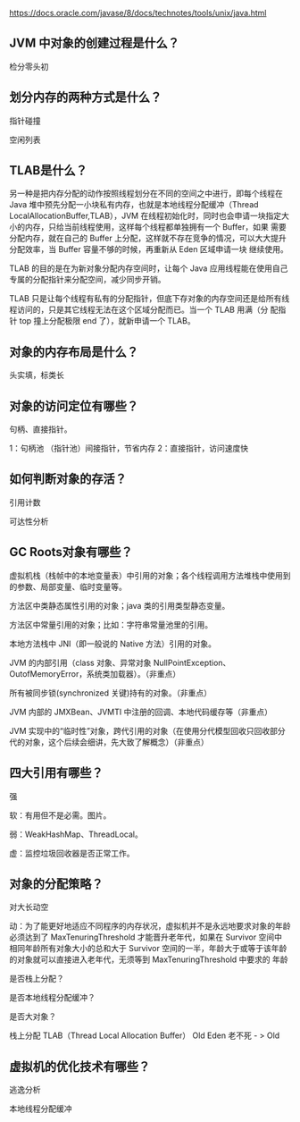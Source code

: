 https://docs.oracle.com/javase/8/docs/technotes/tools/unix/java.html

## JVM 中对象的创建过程是什么？

检分零头初

## 划分内存的两种方式是什么？

指针碰撞

空闲列表

## TLAB是什么？

另一种是把内存分配的动作按照线程划分在不同的空间之中进行，即每个线程在 Java 堆中预先分配一小块私有内存，也就是本地线程分配缓冲（Thread LocalAllocationBuffer,TLAB），JVM 在线程初始化时，同时也会申请一块指定大小的内存，只给当前线程使用，这样每个线程都单独拥有一个 Buffer，如果 需要分配内存，就在自己的 Buffer 上分配，这样就不存在竞争的情况，可以大大提升分配效率，当 Buffer 容量不够的时候，再重新从 Eden 区域申请一块 继续使用。 

TLAB 的目的是在为新对象分配内存空间时，让每个 Java 应用线程能在使用自己专属的分配指针来分配空间，减少同步开销。 

TLAB 只是让每个线程有私有的分配指针，但底下存对象的内存空间还是给所有线程访问的，只是其它线程无法在这个区域分配而已。当一个 TLAB 用满（分 配指针 top 撞上分配极限 end 了），就新申请一个 TLAB。

## 对象的内存布局是什么？

头实填，标类长

## 对象的访问定位有哪些？

句柄、直接指针。

1：句柄池 （指针池）间接指针，节省内存
2：直接指针，访问速度快

## 如何判断对象的存活？

引用计数

可达性分析

## GC Roots对象有哪些？



虚拟机栈（栈帧中的本地变量表）中引用的对象；各个线程调用方法堆栈中使用到的参数、局部变量、临时变量等。 

方法区中类静态属性引用的对象；java 类的引用类型静态变量。 

方法区中常量引用的对象；比如：字符串常量池里的引用。 

本地方法栈中 JNI（即一般说的 Native 方法）引用的对象。 



JVM 的内部引用（class 对象、异常对象 NullPointException、OutofMemoryError，系统类加载器）。（非重点）  

所有被同步锁(synchronized 关键)持有的对象。（非重点） 

JVM 内部的 JMXBean、JVMTI 中注册的回调、本地代码缓存等（非重点） 

JVM 实现中的“临时性”对象，跨代引用的对象（在使用分代模型回收只回收部分代的对象，这个后续会细讲，先大致了解概念）（非重点）

## 四大引用有哪些？

强

软：有用但不是必需。图片。

弱：WeakHashMap、ThreadLocal。

虚：监控垃圾回收器是否正常工作。

## 对象的分配策略？

对大长动空

动：为了能更好地适应不同程序的内存状况，虚拟机并不是永远地要求对象的年龄必须达到了 MaxTenuringThreshold 才能晋升老年代，如果在 Survivor 空间中 相同年龄所有对象大小的总和大于 Survivor 空间的一半，年龄大于或等于该年龄的对象就可以直接进入老年代，无须等到 MaxTenuringThreshold 中要求的 年龄

是否栈上分配？

是否本地线程分配缓冲？

是否大对象？



栈上分配
TLAB（Thread Local Allocation Buffer）
Old
Eden
老不死 - > Old

## 虚拟机的优化技术有哪些？

逃逸分析

本地线程分配缓冲